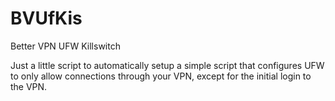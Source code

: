 # BVUfKis
Better VPN UFW Killswitch

Just a little script to automatically setup a simple script that configures UFW to only allow connections through your VPN, except for the initial login to the VPN.
